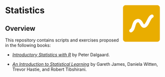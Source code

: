 
# Statistics <img src="figures/logo.png" align="right" width="120" />

<!-- badges: start -->

<!-- badges: end -->

## Overview

This repository contains scripts and exercises proposed in the following
books:

  - [*Introductory Statistics with
    R*](http://www.springer.com/gp/book/9780387790534) by Peter
    Dalgaard.

  - [*An Introduction to Statistical
    Learning*](http://www-bcf.usc.edu/~gareth/ISL/) by Gareth James,
    Daniela Witten, Trevor Hastie, and Robert Tibshirani.

